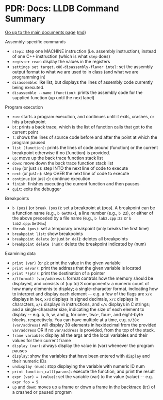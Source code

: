 PDR: Docs: LLDB Command Summary
==============================

[Go up to the main documents page](index.html) ([md](index.md))

Assembly-specific commands

- `stepi`: step one MACHINE instruction (i.e. assembly instruction), instead of one C++ instruction (which is what `step` does)
- `register read`: display the values in the registers
- `settings set target.x86-disassembly-flavor intel`: set the assembly output format to what we are used to in class (and what we are programming in)
- `disassemble`: like list, but displays the lines of assembly code currently being executed.
- `disassemble --name (function)`: prints the assembly code for the supplied function (up until the next label)

Program execution

- `run`: starts a program execution, and continues until it exits, crashes, or hits a breakpoint
- `bt`: prints a back trace, which is the list of function calls that got to the current point
- `f`: shows the lines of source code before and after the point at which the program paused
- `list (function)`: prints the lines of code around (function) or the current breakpoint otherwise if no (function) is provided.
- `up`: move up the back trace function stack list
- `down`: move down the back trace function stack list
- `step` (or just `s`): step INTO the next line of code to execute
- `next` (or just `n`): step OVER the next line of code to execute
- `continue` (or just `c`): continue execution
- `finish`: finishes executing the current function and then pauses
- `quit`: exits the debugger

Breakpoints

- `b (pos)` (or `break (pos)`): set a breakpoint at (pos).  A breakpoint can be a function name (e.g., `b GetMax`), a line number (e.g., `b 22`), or either of the above preceded by a file name (e.g., `b lab2.cpp:22` or `b lab2.cpp:GetMax`)
- `tbreak (pos)`: set a temporary breakpoint (only breaks the first time)
- `breakpoint list`: show breakpoints
- `breakpoint delete` (or just `br del`): deletes all breakpoints
- `breakpoint delete (num)`: delete the breakpoint indicated by (num)

Examining data

- `print (var)` (or `p`): print the value in the given variable
- `print &(var)`: print the address that the given variable is located
- `print *(ptr)`: print the destination of a pointer
- `x/(format) (var/address)`: format controls how the memory should be displayed, and consists of (up to) 3 components: a numeric count of how many elements to display; a single-character format, indicating how to interpret and display each element -- e.g. a few of the flags are `x/x` displays in hex, `x/d` displays in signed decimals, `x/c` displays in characters, `x/i` displays in instructions, and `x/s` displays in C strings; and a single-character size, indicating the size of each element to display -- e.g. b, h, w, and g, for one-, two-, four-, and eight-byte blocks, respectively. You can have multiple at a time, e.g. `x/30x (var/address)` will display 30 elements in hexidecimal from the provided `var/address` OR if no `var/address` is provided, from the top of the stack.
- `frame variable`: display all the args and the local variables and their values for their current frame
- `display (var)`: always display the value in (var) whenever the program pauses
- `display`: show the variables that have been entered with `display` and their numeric IDs
- `undisplay (num)`: stop displaying the variable with numeric ID num
- `print function_call(params)`: execute the function, and print the result
- `expr (var) = (value)`: set the variable (var) to the value (value) -- e.g. `expr foo = 5`
- `up` and `down`: moves up a frame or down a frame in the backtrace (`bt`) of a crashed or paused program
